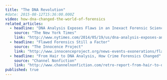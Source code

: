 ```yaml
---
title: "The DNA Revolution"
#date: 2015-08-12T15:36:00.000Z
video: how-dna-changed-the-world-of-forensics
related_articles:
  - headline: "DNA Analysis Exposes Flaws in an Inexact Forensic Science"
    source: "The New York Times"
    link: "http://www.nytimes.com/2014/05/19/us/dna-analysis-exposes-an-inexact-forensic-science.html?_r=0"
  - headline: "Flawed Forensics Still a Factor"
    source: "The Innocence Project"
    link: "http://www.innocenceproject.org/news-events-exonerations/flawed-forensics-still-a-factor"
  - headline: "From Hair to DNA Analysis, How Crime Forensics Changed"
    source: "Channel Nonfiction"
    link: "http://www.channelnonfiction.com/retro-report-from-hair-to-dna-analysis-how-forensics-changed-11-minutes-2014-new-york-times/"
published: true
---
```


